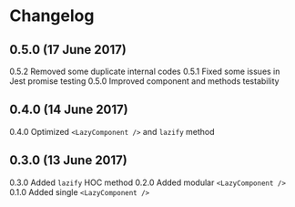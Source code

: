 # Changelog

## 0.5.0 (17 June 2017)
0.5.2 Removed some duplicate internal codes
0.5.1 Fixed some issues in Jest promise testing
0.5.0 Improved component and methods testability

## 0.4.0 (14 June 2017)
0.4.0 Optimized ``<LazyComponent />`` and ``lazify`` method

## 0.3.0 (13 June 2017)
0.3.0 Added ``lazify`` HOC method
0.2.0 Added modular ``<LazyComponent />``
0.1.0 Added single ``<LazyComponent />``
